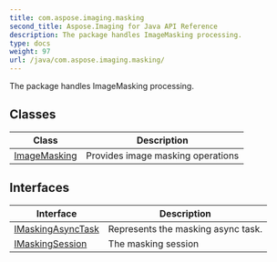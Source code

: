 ```yaml
---
title: com.aspose.imaging.masking
second_title: Aspose.Imaging for Java API Reference
description: The package handles ImageMasking processing.
type: docs
weight: 97
url: /java/com.aspose.imaging.masking/
---
```


The package handles ImageMasking processing.


## Classes

| Class | Description |
| --- | --- |
| [ImageMasking](../com.aspose.imaging.masking/imagemasking) | Provides image masking operations |

## Interfaces

| Interface | Description |
| --- | --- |
| [IMaskingAsyncTask](../com.aspose.imaging.masking/imaskingasynctask) | Represents the masking async task. |
| [IMaskingSession](../com.aspose.imaging.masking/imaskingsession) | The masking session |
